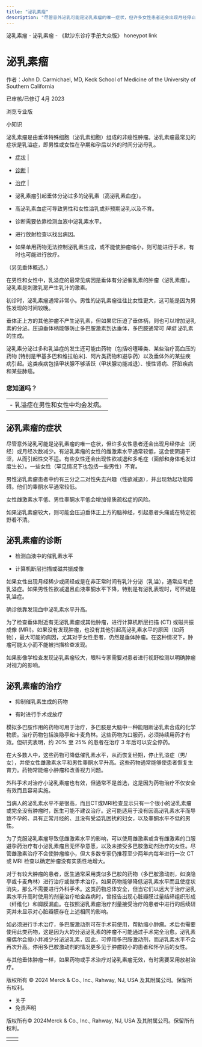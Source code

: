 ```yaml
---
title: "泌乳素瘤"
description: "尽管意外泌乳可能是泌乳素瘤的唯一症状，但许多女性患者还会出现月经停止（闭经）或月经次数减少。有泌乳素瘤的女性的雌激素水平通常较低，这会使阴道干涩，从而引起性交不适。有些女性还会出现性欲减退和多毛症（面部和身体毛发过度生长）。一些女性（罕见情况下也包括一些男性）不育。"
---
```


﻿泌乳素瘤 \- 泌乳素瘤 \- 《默沙东诊疗手册大众版》 honeypot link

# 泌乳素瘤

作者：John D. Carmichael, MD, Keck School of Medicine of the University of Southern
California

已审核/已修订 4月 2023

浏览专业版

小知识

泌乳素瘤是由垂体特殊细胞（泌乳素细胞）组成的非癌性肿瘤。泌乳素瘤最常见的症状是乳溢症，即男性或女性在孕期和孕后以外的时间分泌母乳。

- [症状](#症状_v771831_zh) \|
- [诊断](#诊断_v771843_zh) \|
- [治疗](#治疗_v771848_zh) \|

- 泌乳素瘤引起垂体分泌过多的泌乳素（高泌乳素血症）。

- 高泌乳素血症可导致男性和女性溢乳或非预期泌乳以及不育。

- 诊断需要依靠检测血液中泌乳素水平。

- 进行放射检查以找出病因。

- 如果单用药物无法控制泌乳素生成，或不能使肿瘤缩小，则可能进行手术，有时也可能进行放疗。


（另见垂体概述。）

在男性和女性中，乳溢症的最常见病因是垂体有分泌催乳素的肿瘤（泌乳素瘤）。泌乳素是刺激乳房产生乳汁的激素。

初诊时，泌乳素瘤通常非常小。男性的泌乳素瘤往往比女性更大，这可能是因为男性发现的时间较晚。

垂体正上方的其他肿瘤不产生泌乳素，但如果它压迫了垂体柄，则也可以增加泌乳素的分泌。压迫垂体柄能够防止多巴胺激素到达垂体，多巴胺通常可 _降低_ 泌乳素的生成。

泌乳素分泌过多和乳溢症的发生还可能由药物（包括吩噻嗪类、某些治疗高血压的药物 \[特别是甲基多巴和维拉帕米\]、阿片类药物和避孕药）以及垂体外的某些疾病引起。这类疾病包括甲状腺不够活跃（甲状腺功能减退）、慢性肾病、肝脏疾病和某些肺癌。

### 您知道吗？

|     |
| --- |
| - 乳溢症在男性和女性中均会发病。 |

## 泌乳素瘤的症状

尽管意外泌乳可能是泌乳素瘤的唯一症状，但许多女性患者还会出现月经停止（闭经）或月经次数减少。有泌乳素瘤的女性的雌激素水平通常较低，这会使阴道干涩，从而引起性交不适。有些女性还会出现性欲减退和多毛症（面部和身体毛发过度生长）。一些女性（罕见情况下也包括一些男性）不育。

男性泌乳素瘤患者中约有三分之二对性失去兴趣（性欲减退），并出现勃起功能障碍。他们的睾酮水平通常较低。

女性雌激素水平低、男性睾酮水平低会增加骨质疏松症的风险。

如果泌乳素瘤较大，则可能会压迫垂体正上方的脑神经，引起患者头痛或在特定视野看不清。

## 泌乳素瘤的诊断

- 检测血液中的催乳素水平

- 计算机断层扫描或磁共振成像


如果女性出现月经稀少或闭经或是在非正常时间有乳汁分泌（乳溢），通常应考虑乳溢症。如果男性性欲减退且血液睾酮水平下降，特别是有泌乳表现时，可怀疑是乳溢症。

确诊依靠发现血中泌乳素水平升高。

为了检查垂体附近有无泌乳素瘤或其他肿瘤，进行计算机断层扫描 (CT) 或磁共振成像 (MRI)。如果没有发现肿瘤，也没有其他引起高泌乳素水平的原因（如药物），最大可能的病因，尤其对于女性患者，仍然是垂体肿瘤。在这种情况下，肿瘤可能太小而不能被扫描检查发现。

如果影像学检查发现泌乳素瘤较大，眼科专家需要对患者进行视野检测以明确肿瘤对视力的影响。

## 泌乳素瘤的治疗

- 抑制催乳素生成的药物

- 有时进行手术或放疗


模拟多巴胺作用的药物可用于治疗，多巴胺是大脑中一种能阻断泌乳素合成的化学物质。治疗药物包括溴隐亭和卡麦角林。这些药物为口服药，必须持续用药才有效。但研究表明，约 20% 至 25% 的患者在治疗 3 年后可以安全停药。

在大多数人中，这些药物可降低催乳素水平，从而恢复经期，停止乳溢症（男/女），并使女性雌激素水平和男性睾酮水平升高。这些药物通常能够使患者恢复生育力。药物常能缩小肿瘤和改善视力问题。

外科手术对治疗小泌乳素瘤也有效，但通常不是首选，这是因为药物治疗不仅安全有效而且容易实施。

当病人的泌乳素水平不是很高，而且CT或MRI检查显示只有一个很小的泌乳素瘤或完全没有肿瘤时，医生可能不建议治疗。这可能适用于没有因高泌乳素水平而导致不孕的、具有正常月经的、且没有受溢乳困扰的妇女，以及睾酮水平不低的男性。

为了克服泌乳素瘤导致低雌激素水平的影响，可以使用雌激素或含有雌激素的口服避孕药治疗有小泌乳素瘤且无怀孕意愿，以及未接受多巴胺激动剂治疗的女性。尽管雌激素治疗不会使肿瘤缩小，但大多数专家仍推荐至少两年内每年进行一次 CT 或 MRI 检查以确定肿瘤没有实质性地增大。

对于有较大肿瘤的患者，医生通常采用类似多巴胺的药物（多巴胺激动剂，如溴隐亭或卡麦角林）进行治疗或做手术治疗。如果药物能够降低泌乳素水平而且使症状消失，那么不需要进行外科手术。这类药物总体安全，但当它们以远大于治疗泌乳素水平升高时使用的剂量治疗帕金森病时，曾报告出现心脏瓣膜过量结缔组织形成（纤维化）和瓣膜漏血。在按照泌乳素瘤治疗剂量接受治疗的患者中进行的后续研究并未显示对心脏瓣膜存在上述相同的影响。

如必须进行手术治疗，多巴胺激动剂可在手术前使用，帮助缩小肿瘤。术后也需要使用此类药物，这是因为大的分泌泌乳素的肿瘤不可能通过手术完全治愈。泌乳素瘤偶尔会缩小并减少分泌泌乳素，因此，可停用多巴胺激动剂，而泌乳素水平不会再次升高。停用多巴胺激动剂的情况更多见于肿瘤较小的患者和怀孕后的女性。

与其他垂体肿瘤一样，如果药物或手术治疗对泌乳素瘤无效，有时需要采用放射治疗。



版权所有 © 2024
Merck & Co., Inc., Rahway, NJ, USA 及其附属公司。保留所有权利。

- 关于
- 免责声明

版权所有© 2024Merck & Co., Inc., Rahway, NJ, USA 及其附属公司。保留所有权利。

|     |     |
| --- | --- |
|  |  |